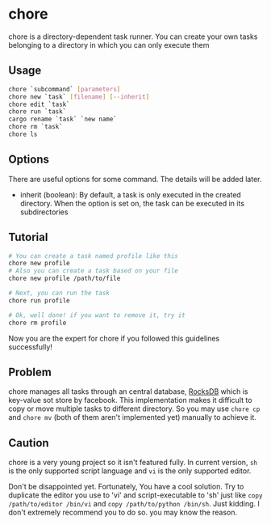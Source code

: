 # chore
chore is a directory-dependent task runner.
You can create your own tasks belonging to a directory in which you can only execute them

## Usage
```sh
chore `subcommand` [parameters]
chore new `task` [filename] [--inherit]
chore edit `task`
chore run `task`
cargo rename `task` `new name`
chore rm `task`
chore ls
```

## Options

There are useful options for some command. The details will be added later.
- inherit (boolean): By default, a task is only executed in the created directory. When the option is set on, the task can be executed in its subdirectories

## Tutorial
```sh
# You can create a task named profile like this
chore new profile
# Also you can create a task based on your file
chore new profile /path/to/file

# Next, you can run the task
chore run profile

# Ok, well done! if you want to remove it, try it
chore rm profile
```
Now you are the expert for chore if you followed this guidelines successfully!

## Problem

chore manages all tasks through an central database, [RocksDB](https://github.com/facebook/rocksdb) which is key-value sot store by facebook.
This implementation makes it difficult to copy or move multiple tasks to different directory.
So you may use `chore cp` and `chore mv` (both of them aren't implemented yet) manually to achieve it.

## Caution

chore is a very young project so it isn't featured fully.
In current version, `sh` is the only supported script language and `vi` is the only supported editor.

Don't be disappointed yet. Fortunately, You have a cool solution.
Try to duplicate the editor you use to 'vi' and script-executable to 'sh' just like `copy /path/to/editor /bin/vi` and `copy /path/to/python /bin/sh`.
Just kidding. I don't extremely recommend you to do so. you may know the reason.
